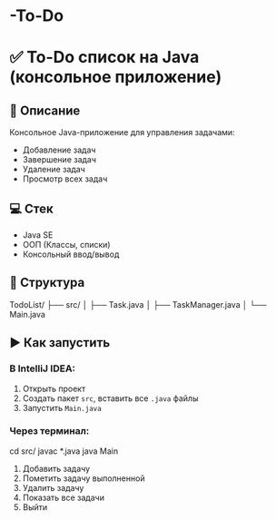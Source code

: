 # -To-Do
# ✅ To-Do список на Java (консольное приложение)

## 📌 Описание
Консольное Java-приложение для управления задачами:
- Добавление задач
- Завершение задач
- Удаление задач
- Просмотр всех задач

## 💻 Стек
- Java SE
- ООП (Классы, списки)
- Консольный ввод/вывод

## 📁 Структура

TodoList/
├── src/
│ ├── Task.java
│ ├── TaskManager.java
│ └── Main.java


## ▶️ Как запустить

### В IntelliJ IDEA:
1. Открыть проект
2. Создать пакет `src`, вставить все `.java` файлы
3. Запустить `Main.java`

### Через терминал:


cd src/
javac *.java
java Main


1. Добавить задачу
2. Пометить задачу выполненной
3. Удалить задачу
4. Показать все задачи
5. Выйти
